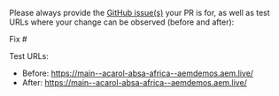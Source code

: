Please always provide the [GitHub issue(s)](../issues) your PR is for, as well as test URLs where your change can be observed (before and after):

Fix #<gh-issue-id>

Test URLs:
- Before: https://main--acarol-absa-africa--aemdemos.aem.live/
- After: https://main--acarol-absa-africa--aemdemos.aem.live/

